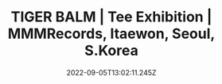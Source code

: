 ---
draft: false
title: TIGER BALM | Tee Exhibition | MMMRecords, Itaewon, Seoul, S.Korea
description: |
  ‘Tiger Balm’ tee, part of a t-shirt exhibition at @mmmrecords Itaewon, Seoul. Huge thanks to @dekal for making all the tees and setting up the exhibition! absolute legend! The second part of the exhibition was intended to take place at @yesultong but unfortunately had to be cancelled due to covid restrictions, hopefully we can set something else up soon to take it’s place in the near future!

year: 12/03/2021
position: 10
images:
  - src: /assets/uploads/tiger_balm_mockup_1456.jpg
    caption: Tiger Balm     
  - src: /assets/uploads/tiger_balm_rob_green_mmint_1233.png
    caption: Tiger Balm                         
date: 2022-09-05T13:02:11.245Z
---